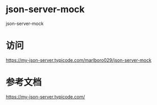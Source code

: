# json-server-mock
json-server-mock

# 访问
https://my-json-server.typicode.com/marlboro029/json-server-mock

# 参考文档
https://my-json-server.typicode.com/
